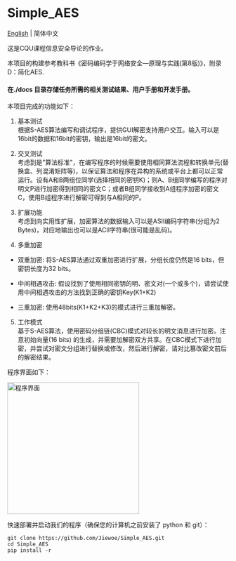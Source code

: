 # Simple_AES

<a href='../README.md'>English</a> | 简体中文

这是CQU课程信息安全导论的作业。

本项目的构建参考教科书《密码编码学于网络安全—原理与实践(第8版)》，附录D：简化AES.

#### 在./docs 目录存储任务所需的相关测试结果、用户手册和开发手册。

本项目完成的功能如下：
1. 基本测试  
根据S-AES算法编写和调试程序，提供GUI解密支持用户交互。输入可以是16bit的数据和16bit的密钥，输出是16bit的密文。

2. 交叉测试  
考虑到是"算法标准"，在编写程序的时候需要使用相同算法流程和转换单元(替换盒、列混淆矩阵等)，以保证算法和程序在异构的系统或平台上都可以正常运行。设有A和B两组位同学(选择相同的密钥K)；则A、B组同学编写的程序对明文P进行加密得到相同的密文C；或者B组同学接收到A组程序加密的密文C，使用B组程序进行解密可得到与A相同的P。

3. 扩展功能  
考虑到向实用性扩展，加密算法的数据输入可以是ASII编码字符串(分组为2 Bytes)，对应地输出也可以是ACII字符串(很可能是乱码)。

4. 多重加密

- 双重加密: 
将S-AES算法通过双重加密进行扩展，分组长度仍然是16 bits，但密钥长度为32 bits。

- 中间相遇攻击: 
假设找到了使用相同密钥的明、密文对(一个或多个)，请尝试使用中间相遇攻击的方法找到正确的密钥Key(K1+K2)

- 三重加密: 
使用48bits(K1+K2+K3)的模式进行三重加解密。

5. 工作模式  
基于S-AES算法，使用密码分组链(CBC)模式对较长的明文消息进行加密。注意初始向量(16 bits) 的生成，并需要加解密双方共享。在CBC模式下进行加密，并尝试对密文分组进行替换或修改，然后进行解密，请对比篡改密文前后的解密结果。

程序界面如下：

<img width="300px" alt="程序界面" src="https://github.com/Jiewoe/Simple_AES/assets/145518095/2e8b0e5f-8545-467c-a2dc-5cd77ba2458a">



快速部署并启动我们的程序（确保您的计算机之前安装了 python 和 git）：

```
git clone https://github.com/Jiewoe/Simple_AES.git
cd Simple_AES
pip install -r
```

